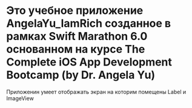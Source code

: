 # Это учебное приложение AngelaYu_IamRich созданное в рамках Swift Marathon 6.0 основанном на курсе The Complete iOS App Development Bootcamp (by Dr. Angela Yu)

Приложенин умеет отображать экран на которим помещены Label и ImageView
